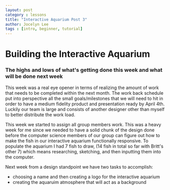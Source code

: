 ```yaml
---
layout: post
category : lessons
title: "Interactive Aquarium Post 3"
author: Jocelyn Lee
tags : [intro, beginner, tutorial]
---
```

# Building the Interactive Aquarium

### The highs and lows of what's getting done this week and what will be done next week

This week was a real eye opener in terms of realizing the amount of work that needs to be completed within the next month. The work back schedule put into perspective all the small goals/milestones that we will need to hit in order to have a medium fidelity product and presentation ready by April 4th. Luckily our team is large and consists of another designer other than myself to better distribute the work load. 

This week we started to assign all group members work. This was a heavy week for me since we needed to have a solid chunk of the design done before the computer science members of our group can figure out how to make the fish in our interactive aquarium functionally responsive. To populate the aquarium I had 7 fish to draw, (14 fish in total so far with Britt's other 7) which means researching, sketching, and then inputting them into the computer. 

Next week from a design standpoint we have two tasks to accomplish:

- choosing a name and then creating a logo for the interactive aquarium
- creating the aquaruim atmosphere that will act as a background

 
 
 

